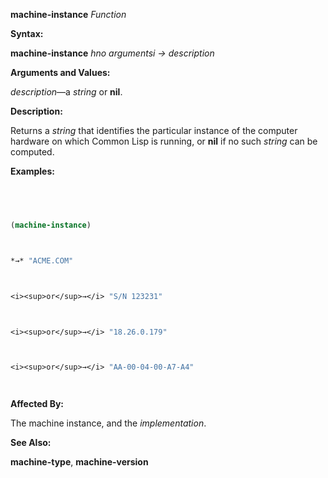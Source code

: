 **machine-instance** *Function* 



**Syntax:** 



**machine-instance** *hno argumentsi → description* 



**Arguments and Values:** 



*description*—a *string* or **nil**. 



**Description:** 



Returns a *string* that identifies the particular instance of the computer hardware on which Common Lisp is running, or **nil** if no such *string* can be computed. 



**Examples:**
```lisp
 



(machine-instance) 



*→* "ACME.COM" 



<i><sup>or</sup>→</i> "S/N 123231" 



<i><sup>or</sup>→</i> "18.26.0.179" 



<i><sup>or</sup>→</i> "AA-00-04-00-A7-A4" 




```
**Affected By:** 



The machine instance, and the *implementation*. 







 



 



**See Also:** 



**machine-type**, **machine-version** 



